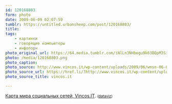 ```yaml
---
id: 120168803
form: photo
date: 2009-06-09 02:07:59
tumblr: https://untitled.urbansheep.com/post/120168803/
title:
tags:
    - картинки
    - говорящие компьютеры
    - инфопорн
photo_original_url: https://64.media.tumblr.com/iNlLn3NHbogu9k63BQpM3SiZo1_1280.png
photo: /media/120168803.png
photo_caption: 
photo_source: http://www.vincos.it/wp-content/uploads/2009/06/wmsn-06-09.png
photo_source_url: https://href.li/?http://www.vincos.it/wp-content/uploads/2009/06/wmsn-06-09.png
photo_source_title: vincos.it

---
```


<p><a href="http://www.vincos.it/world-map-of-social-networks/">Карта мира социальных сетей, Vincos.IT</a>. <small>(<a href="http://dataviz.tumblr.com/post/119964796">dataviz</a>)</small></p>
